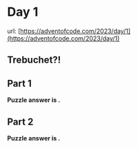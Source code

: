 # Day 1

url: [https://adventofcode.com/2023/day/1](https://adventofcode.com/2023/day/1)

<!-- markdownlint-disable MD026 -->
## Trebuchet?!

## Part 1

**Puzzle answer is .**

## Part 2

**Puzzle answer is .**
